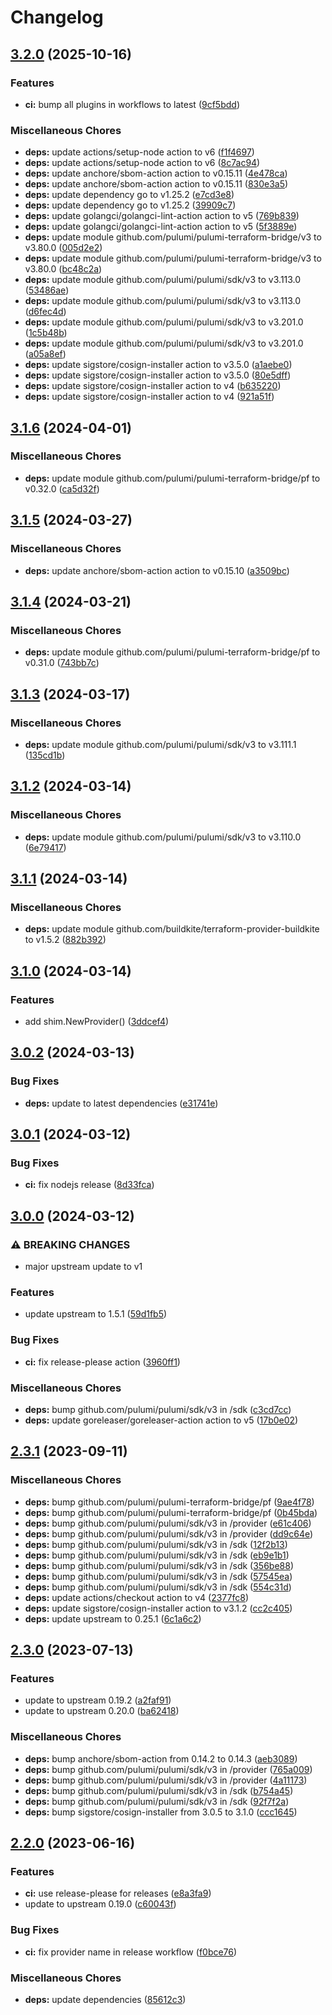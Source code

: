 # Changelog

## [3.2.0](https://github.com/pulumiverse/pulumi-buildkite/compare/v3.1.6...v3.2.0) (2025-10-16)


### Features

* **ci:** bump all plugins in workflows to latest ([9cf5bdd](https://github.com/pulumiverse/pulumi-buildkite/commit/9cf5bddd246f84f2027033fc2458484ddfcc6260))


### Miscellaneous Chores

* **deps:** update actions/setup-node action to v6 ([f1f4697](https://github.com/pulumiverse/pulumi-buildkite/commit/f1f4697dd8eeffd6a67b24a8d55e2dd01b9dc546))
* **deps:** update actions/setup-node action to v6 ([8c7ac94](https://github.com/pulumiverse/pulumi-buildkite/commit/8c7ac94a59619a809553884a4190c8eca2e181cc))
* **deps:** update anchore/sbom-action action to v0.15.11 ([4e478ca](https://github.com/pulumiverse/pulumi-buildkite/commit/4e478ca578d866e89b6b964cb5b84c67f011bb97))
* **deps:** update anchore/sbom-action action to v0.15.11 ([830e3a5](https://github.com/pulumiverse/pulumi-buildkite/commit/830e3a5ff81d46431121aa6d34c49eb7a6325308))
* **deps:** update dependency go to v1.25.2 ([e7cd3e8](https://github.com/pulumiverse/pulumi-buildkite/commit/e7cd3e872d6efedd77a1b7be4f533a56e6b52dbf))
* **deps:** update dependency go to v1.25.2 ([39909c7](https://github.com/pulumiverse/pulumi-buildkite/commit/39909c7f719340fba4ae73070bc8e5e2fc82df37))
* **deps:** update golangci/golangci-lint-action action to v5 ([769b839](https://github.com/pulumiverse/pulumi-buildkite/commit/769b83916044f902e00206532255b9d15a23d204))
* **deps:** update golangci/golangci-lint-action action to v5 ([5f3889e](https://github.com/pulumiverse/pulumi-buildkite/commit/5f3889ed4713c359390ddb3f1ec7acea0c4aacd1))
* **deps:** update module github.com/pulumi/pulumi-terraform-bridge/v3 to v3.80.0 ([005d2e2](https://github.com/pulumiverse/pulumi-buildkite/commit/005d2e225b051529e36e136cd564cdb3e94df007))
* **deps:** update module github.com/pulumi/pulumi-terraform-bridge/v3 to v3.80.0 ([bc48c2a](https://github.com/pulumiverse/pulumi-buildkite/commit/bc48c2aa70febfa929636bf0d7c1d4f0e596c1d3))
* **deps:** update module github.com/pulumi/pulumi/sdk/v3 to v3.113.0 ([53486ae](https://github.com/pulumiverse/pulumi-buildkite/commit/53486ae73f6c4dd5f8fb01c0b455aa133d1ae3d1))
* **deps:** update module github.com/pulumi/pulumi/sdk/v3 to v3.113.0 ([d6fec4d](https://github.com/pulumiverse/pulumi-buildkite/commit/d6fec4d7085c7fcefe41d94fd802190ddc0ef3a4))
* **deps:** update module github.com/pulumi/pulumi/sdk/v3 to v3.201.0 ([1c5b48b](https://github.com/pulumiverse/pulumi-buildkite/commit/1c5b48b1657dce130e3075206a80208947f84c25))
* **deps:** update module github.com/pulumi/pulumi/sdk/v3 to v3.201.0 ([a05a8ef](https://github.com/pulumiverse/pulumi-buildkite/commit/a05a8ef57eb185788fdc52ea353b942805b31ca3))
* **deps:** update sigstore/cosign-installer action to v3.5.0 ([a1aebe0](https://github.com/pulumiverse/pulumi-buildkite/commit/a1aebe0be1450d1ea33e8b4b206ad6e2008be9a9))
* **deps:** update sigstore/cosign-installer action to v3.5.0 ([80e5dff](https://github.com/pulumiverse/pulumi-buildkite/commit/80e5dffd19ab9d0850995a95e2a9b7540f69a5e7))
* **deps:** update sigstore/cosign-installer action to v4 ([b635220](https://github.com/pulumiverse/pulumi-buildkite/commit/b635220563f21abb1e125b180d5a2153c3eaa709))
* **deps:** update sigstore/cosign-installer action to v4 ([921a51f](https://github.com/pulumiverse/pulumi-buildkite/commit/921a51f93ec94285b61094a53fd37583ee9a951c))

## [3.1.6](https://github.com/pulumiverse/pulumi-buildkite/compare/v3.1.5...v3.1.6) (2024-04-01)


### Miscellaneous Chores

* **deps:** update module github.com/pulumi/pulumi-terraform-bridge/pf to v0.32.0 ([ca5d32f](https://github.com/pulumiverse/pulumi-buildkite/commit/ca5d32fb3ddfb1adcb8768b4a6ff133ee2cc37fd))

## [3.1.5](https://github.com/pulumiverse/pulumi-buildkite/compare/v3.1.4...v3.1.5) (2024-03-27)


### Miscellaneous Chores

* **deps:** update anchore/sbom-action action to v0.15.10 ([a3509bc](https://github.com/pulumiverse/pulumi-buildkite/commit/a3509bc71d78cd7ef79d7c92f1f3df2b0b2e29f2))

## [3.1.4](https://github.com/pulumiverse/pulumi-buildkite/compare/v3.1.3...v3.1.4) (2024-03-21)


### Miscellaneous Chores

* **deps:** update module github.com/pulumi/pulumi-terraform-bridge/pf to v0.31.0 ([743bb7c](https://github.com/pulumiverse/pulumi-buildkite/commit/743bb7cd1ebf73a415008d398852f5bbe63ba5c8))

## [3.1.3](https://github.com/pulumiverse/pulumi-buildkite/compare/v3.1.2...v3.1.3) (2024-03-17)


### Miscellaneous Chores

* **deps:** update module github.com/pulumi/pulumi/sdk/v3 to v3.111.1 ([135cd1b](https://github.com/pulumiverse/pulumi-buildkite/commit/135cd1b1419d916f3ccaa0d5ed5775c61201c0c0))

## [3.1.2](https://github.com/pulumiverse/pulumi-buildkite/compare/v3.1.1...v3.1.2) (2024-03-14)


### Miscellaneous Chores

* **deps:** update module github.com/pulumi/pulumi/sdk/v3 to v3.110.0 ([6e79417](https://github.com/pulumiverse/pulumi-buildkite/commit/6e79417feffc7ca151ab253fc913f9c10b9988c5))

## [3.1.1](https://github.com/pulumiverse/pulumi-buildkite/compare/v3.1.0...v3.1.1) (2024-03-14)


### Miscellaneous Chores

* **deps:** update module github.com/buildkite/terraform-provider-buildkite to v1.5.2 ([882b392](https://github.com/pulumiverse/pulumi-buildkite/commit/882b39285ac6f95c2a902e9cae3237a1aa7fd8f1))

## [3.1.0](https://github.com/pulumiverse/pulumi-buildkite/compare/v3.0.2...v3.1.0) (2024-03-14)


### Features

* add shim.NewProvider() ([3ddcef4](https://github.com/pulumiverse/pulumi-buildkite/commit/3ddcef49f3cce1feba4db5c4ec20ed473a93dde8))

## [3.0.2](https://github.com/pulumiverse/pulumi-buildkite/compare/v3.0.1...v3.0.2) (2024-03-13)


### Bug Fixes

* **deps:** update to latest dependencies ([e31741e](https://github.com/pulumiverse/pulumi-buildkite/commit/e31741e57d582d308d20b9c12a03d22f51b620d7))

## [3.0.1](https://github.com/pulumiverse/pulumi-buildkite/compare/v3.0.0...v3.0.1) (2024-03-12)


### Bug Fixes

* **ci:** fix nodejs release ([8d33fca](https://github.com/pulumiverse/pulumi-buildkite/commit/8d33fca5bc3edc88515326072af951fa772a70e5))

## [3.0.0](https://github.com/pulumiverse/pulumi-buildkite/compare/v2.3.1...v3.0.0) (2024-03-12)


### ⚠ BREAKING CHANGES

* major upstream update to v1

### Features

* update upstream to 1.5.1 ([59d1fb5](https://github.com/pulumiverse/pulumi-buildkite/commit/59d1fb5427446452fcb6123e51861b252a10d685))


### Bug Fixes

* **ci:** fix release-please action ([3960ff1](https://github.com/pulumiverse/pulumi-buildkite/commit/3960ff1b9fb01deb71bac066cc1ad7139b372722))


### Miscellaneous Chores

* **deps:** bump github.com/pulumi/pulumi/sdk/v3 in /sdk ([c3cd7cc](https://github.com/pulumiverse/pulumi-buildkite/commit/c3cd7cc214e71d6d5b7ab38555a2050b785b8dde))
* **deps:** update goreleaser/goreleaser-action action to v5 ([17b0e02](https://github.com/pulumiverse/pulumi-buildkite/commit/17b0e027263d0fcf0749054cf5417f77264c33c2))

## [2.3.1](https://github.com/pulumiverse/pulumi-buildkite/compare/v2.3.0...v2.3.1) (2023-09-11)


### Miscellaneous Chores

* **deps:** bump github.com/pulumi/pulumi-terraform-bridge/pf ([9ae4f78](https://github.com/pulumiverse/pulumi-buildkite/commit/9ae4f788455e322c26b8c9cd419fa28655126254))
* **deps:** bump github.com/pulumi/pulumi-terraform-bridge/pf ([0b45bda](https://github.com/pulumiverse/pulumi-buildkite/commit/0b45bdaf090ab07fd5bbc0ada3275fa674df855b))
* **deps:** bump github.com/pulumi/pulumi/sdk/v3 in /provider ([e61c406](https://github.com/pulumiverse/pulumi-buildkite/commit/e61c406cbbc6746eecaa68ca2040fc4be028102d))
* **deps:** bump github.com/pulumi/pulumi/sdk/v3 in /provider ([dd9c64e](https://github.com/pulumiverse/pulumi-buildkite/commit/dd9c64e057109b09e2a48f75aaa90d358f683475))
* **deps:** bump github.com/pulumi/pulumi/sdk/v3 in /sdk ([12f2b13](https://github.com/pulumiverse/pulumi-buildkite/commit/12f2b1374e908a2da3c6c3be2ae37462fbeac2eb))
* **deps:** bump github.com/pulumi/pulumi/sdk/v3 in /sdk ([eb9e1b1](https://github.com/pulumiverse/pulumi-buildkite/commit/eb9e1b150d4158466f2f058976641f483c376db8))
* **deps:** bump github.com/pulumi/pulumi/sdk/v3 in /sdk ([356be88](https://github.com/pulumiverse/pulumi-buildkite/commit/356be88c684173637183eadd16b050d5179877d4))
* **deps:** bump github.com/pulumi/pulumi/sdk/v3 in /sdk ([57545ea](https://github.com/pulumiverse/pulumi-buildkite/commit/57545ea5e2f63d317594d379e90ecd073d009945))
* **deps:** bump github.com/pulumi/pulumi/sdk/v3 in /sdk ([554c31d](https://github.com/pulumiverse/pulumi-buildkite/commit/554c31dec7a0afe7e257608a5327e45ba284e8fa))
* **deps:** update actions/checkout action to v4 ([2377fc8](https://github.com/pulumiverse/pulumi-buildkite/commit/2377fc8f8d1db06b953afced5faa3602971abd3d))
* **deps:** update sigstore/cosign-installer action to v3.1.2 ([cc2c405](https://github.com/pulumiverse/pulumi-buildkite/commit/cc2c405d3cff47f1708f8d2768f887f967b3e1f0))
* **deps:** update upstream to 0.25.1 ([6c1a6c2](https://github.com/pulumiverse/pulumi-buildkite/commit/6c1a6c205b1fb1b2d7479865885a601253a231ce))

## [2.3.0](https://github.com/pulumiverse/pulumi-buildkite/compare/v2.2.0...v2.3.0) (2023-07-13)


### Features

* update to upstream 0.19.2 ([a2faf91](https://github.com/pulumiverse/pulumi-buildkite/commit/a2faf91139a0bdfc98f640c909fe1acaf0b1a885))
* update to upstream 0.20.0 ([ba62418](https://github.com/pulumiverse/pulumi-buildkite/commit/ba6241863c6c20b360e10711d75f8beebeac6e25))


### Miscellaneous Chores

* **deps:** bump anchore/sbom-action from 0.14.2 to 0.14.3 ([aeb3089](https://github.com/pulumiverse/pulumi-buildkite/commit/aeb30894a0c962a6fd9f093b413900de270b3591))
* **deps:** bump github.com/pulumi/pulumi/sdk/v3 in /provider ([765a009](https://github.com/pulumiverse/pulumi-buildkite/commit/765a0098ab07d6043cdd78c8090499a0c9648c16))
* **deps:** bump github.com/pulumi/pulumi/sdk/v3 in /provider ([4a11173](https://github.com/pulumiverse/pulumi-buildkite/commit/4a11173f626929fab0ef7782cf2f9d9fd870cead))
* **deps:** bump github.com/pulumi/pulumi/sdk/v3 in /sdk ([b754a45](https://github.com/pulumiverse/pulumi-buildkite/commit/b754a4538f988fa533f3e5078f43f491ddcdd810))
* **deps:** bump github.com/pulumi/pulumi/sdk/v3 in /sdk ([92f7f2a](https://github.com/pulumiverse/pulumi-buildkite/commit/92f7f2abceb4bf0065fe25611fa126c69a8fdc95))
* **deps:** bump sigstore/cosign-installer from 3.0.5 to 3.1.0 ([ccc1645](https://github.com/pulumiverse/pulumi-buildkite/commit/ccc164554054bc72721f931332d3291813fb8c15))

## [2.2.0](https://github.com/pulumiverse/pulumi-buildkite/compare/v2.1.1...v2.2.0) (2023-06-16)


### Features

* **ci:** use release-please for releases ([e8a3fa9](https://github.com/pulumiverse/pulumi-buildkite/commit/e8a3fa9505c7dc0f5dba1206ef64c36a4ff779a7))
* update to upstream 0.19.0 ([c60043f](https://github.com/pulumiverse/pulumi-buildkite/commit/c60043fd3eaaa8530a4fa706a13664987cab56c3))


### Bug Fixes

* **ci:** fix provider name in release workflow ([f0bce76](https://github.com/pulumiverse/pulumi-buildkite/commit/f0bce7639726b38c56178565c4debb7ab9c2cd01))


### Miscellaneous Chores

* **deps:** update dependencies ([85612c3](https://github.com/pulumiverse/pulumi-buildkite/commit/85612c39d8b087621fe7e2ec3b5f6b0bc35606a0))

